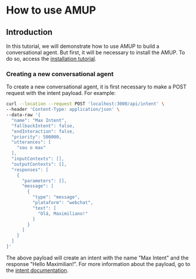# How to use AMUP

## Introduction

In this tutorial, we will demonstrate how to use AMUP to build a conversational agent. But first, it will be necessary to install the AMUP. To do so, access the [installation tutorial](instalacao.md).

### Creating a new conversational agent

To create a new conversational agent, it is first necessary to make a POST request with the intent payload. For example:

```bash
curl --location --request POST 'localhost:3000/api/intent' \
--header 'Content-Type: application/json' \
--data-raw '{
  "name": "Max Intent",
  "fallbackIntent": false,
  "endInteraction": false,
  "priority": 500000,
  "utterances": [
    "sou o max"
  ],
  "inputContexts": [],
  "outputContexts": [],
  "responses": [
    {
      "parameters": [],
      "message": [
        {
          "type": "message",
          "plataform": "webchat",
          "text": [
            "Olá, Maximiliano!"
          ]
        }
      ]
    }
  ]
}'
```

The above payload will create an intent with the name "Max Intent" and the response "Hello Maximilian!". For more information about the payload, go to the [intent documentation](intent.md).
